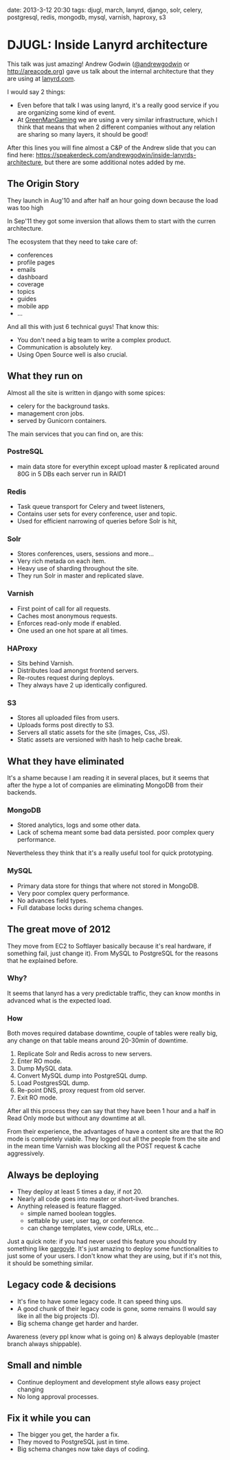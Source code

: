 date: 2013-3-12 20:30
tags: djugl, march, lanyrd, django, solr, celery, postgresql, redis, mongodb, mysql, varnish, haproxy, s3

DJUGL: Inside Lanyrd architecture
=================================

This talk was just amazing! Andrew Godwin
([@andrewgodwin](http://twitter.com/andrewgodwin) or http://areacode.org) gave
us talk about the internal architecture that they are using at
[lanyrd.com](http://lanyrd.com).

I would say 2 things:

-   Even before that talk I was using lanyrd, it's a really good service
    if you are organizing some kind of event.
-   At [GreenManGaming](http://greenmangaming.com) we are using a very
    similar infrastructure, which I think that means that when 2
    different companies without any relation are sharing so many layers,
    it should be good!

After this lines you will fine almost a C&P of the Andrew slide that you
can find here: https://speakerdeck.com/andrewgodwin/inside-lanyrds-architecture, but
there are some additional notes added by me.

The Origin Story
----------------

They launch in Aug'10 and after half an hour going down because the load
was too high

In Sep'11 they got some inversion that allows them to start with the
curren architecture.

The ecosystem that they need to take care of:

-   conferences
-   profile pages
-   emails
-   dashboard
-   coverage
-   topics
-   guides
-   mobile app
-   ...

And all this with just 6 technical guys! That know this:

-   You don't need a big team to write a complex product.
-   Communication is absolutely key.
-   Using Open Source well is also crucial.

What they run on
----------------

Almost all the site is written in django with some spices:

-   celery for the background tasks.
-   management cron jobs.
-   served by Gunicorn containers.

The main services that you can find on, are this:

### PostreSQL

-   main data store for everythin except upload master & replicated
    around 80G in 5 DBs each server run in RAID1

### Redis

-   Task queue transport for Celery and tweet listeners,
-   Contains user sets for every conference, user and topic.
-   Used for efficient narrowing of queries before Solr is hit,

### Solr

-   Stores conferences, users, sessions and more...
-   Very rich metada on each item.
-   Heavy use of sharding throughout the site.
-   They run Solr in master and replicated slave.

### Varnish

-   First point of call for all requests.
-   Caches most anonymous requests.
-   Enforces read-only mode if enabled.
-   One used an one hot spare at all times.

### HAProxy

-   Sits behind Varnish.
-   Distributes load amongst frontend servers.
-   Re-routes request during deploys.
-   They always have 2 up identically configured.

### S3

-   Stores all uploaded files from users.
-   Uploads forms post directly to S3.
-   Servers all static assets for the site (images, Css, JS).
-   Static assets are versioned with hash to help cache break.

What they have eliminated
-------------------------

It's a shame because I am reading it in several places, but it seems
that after the hype a lot of companies are eliminating MongoDB from
their backends.

### MongoDB

-   Stored analytics, logs and some other data.
-   Lack of schema meant some bad data persisted. poor complex query
    performance.

Nevertheless they think that it's a really useful tool for quick
prototyping.

### MySQL

-   Primary data store for things that where not stored in MongoDB.
-   Very poor complex query performance.
-   No advances field types.
-   Full database locks during schema changes.

The great move of 2012
----------------------

They move from EC2 to Softlayer basically because it's real hardware, if
something fail, just change it). From MySQL to PostgreSQL for the
reasons that he explained before.

### Why?

It seems that lanyrd has a very predictable traffic, they can know
months in advanced what is the expected load.

### How

Both moves required database downtime, couple of tables were really big,
any change on that table means around 20-30min of downtime.

1.  Replicate Solr and Redis across to new servers.
2.  Enter RO mode.
3.  Dump MySQL data.
4.  Convert MySQL dump into PostgreSQL dump.
5.  Load PostgresSQL dump.
6.  Re-point DNS, proxy request from old server.
7.  Exit RO mode.

After all this process they can say that they have been 1 hour and a
half in Read Only mode but without any downtime at all.

From their experience, the advantages of have a content site are that
the RO mode is completely viable. They logged out all the people from
the site and in the mean time Varnish was blocking all the POST request
& cache aggressively.

Always be deploying
-------------------

-   They deploy at least 5 times a day, if not 20.
-   Nearly all code goes into master or short-lived branches.
-   Anything released is feature flagged.
    -   simple named boolean toggles.
    -   settable by user, user tag, or conference.
    -   can change templates, view code, URLs, etc...

Just a quick note: if you had never used this feature you should try
something like [gargoyle](https://github.com/disqus/gargoyle). It's just
amazing to deploy some functionalities to just some of your users. I
don't know what they are using, but if it's not this, it should be
something similar.

Legacy code & decisions
-----------------------

-   It's fine to have some legacy code. It can speed thing ups.
-   A good chunk of their legacy code is gone, some remains (I would say
    like in all the big projects :D).
-   Big schema change get harder and harder.

Awareness (every ppl know what is going on) & always deployable (master
branch always shippable).

Small and nimble
----------------

-   Continue deployment and development style allows easy project
    changing
-   No long approval processes.

Fix it while you can
--------------------

-   The bigger you get, the harder a fix.
-   They moved to PostgreSQL just in time.
-   Big schema changes now take days of coding.
